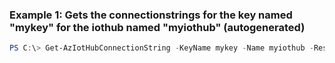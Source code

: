 ### Example 1: Gets the connectionstrings for the key named "mykey" for the iothub named "myiothub" (autogenerated)
```powershell
PS C:\> Get-AzIotHubConnectionString -KeyName mykey -Name myiothub -ResourceGroupName myresourcegroup
```

